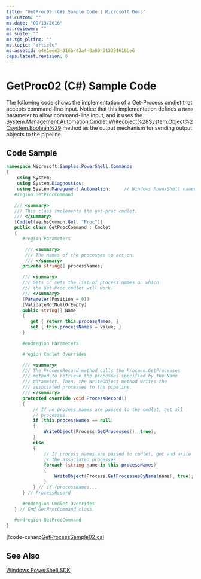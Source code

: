 ```yaml
---
title: "GetProc02 (C#) Sample Code | Microsoft Docs"
ms.custom: ""
ms.date: "09/13/2016"
ms.reviewer: ""
ms.suite: ""
ms.tgt_pltfrm: ""
ms.topic: "article"
ms.assetid: e4e1eee3-316b-43a4-8a60-313391619be6
caps.latest.revision: 6
---
```

# GetProc02 (C#) Sample Code
The following code shows the implementation of a Get-Process cmdlet that accepts command-line input. Notice that this implementation defines a `Name` parameter to allow command-line input, and it uses the [System.Management.Automation.Cmdlet.Writeobject%28System.Object%2Csystem.Boolean%29](/dotnet/api/System.Management.Automation.Cmdlet.WriteObject%28System.Object%2CSystem.Boolean%29) method as the output mechanism for sending output objects to the pipeline.

## Code Sample

```csharp
namespace Microsoft.Samples.PowerShell.Commands
{
    using System;
    using System.Diagnostics;
    using System.Management.Automation;     // Windows PowerShell namespace.
   #region GetProcCommand

   /// <summary>
   /// This class implements the get-proc cmdlet.
   /// </summary>
   [Cmdlet(VerbsCommon.Get, "Proc")]
   public class GetProcCommand : Cmdlet
   {
      #region Parameters

       /// <summary>
       /// The names of the processes to act on.
       /// </summary>
      private string[] processNames;

      /// <summary>
      /// Gets or sets the list of process names on which 
      /// the Get-Proc cmdlet will work.
      /// </summary>
      [Parameter(Position = 0)]
      [ValidateNotNullOrEmpty]
      public string[] Name
      {
         get { return this.processNames; }
         set { this.processNames = value; }
      }

      #endregion Parameters

      #region Cmdlet Overrides

      /// <summary>
      /// The ProcessRecord method calls the Process.GetProcesses 
      /// method to retrieve the processes specified by the Name 
      /// parameter. Then, the WriteObject method writes the 
      /// associated processes to the pipeline.
      /// </summary>
      protected override void ProcessRecord()
      {
          // If no process names are passed to the cmdlet, get all 
          // processes.
          if (this.processNames == null)
          {
              WriteObject(Process.GetProcesses(), true);
          }
          else
          {
              // If process names are passed to cmdlet, get and write 
              // the associated processes.
              foreach (string name in this.processNames)
              {
                  WriteObject(Process.GetProcessesByName(name), true);
              }
          } // if (processNames...
      } // ProcessRecord

      #endregion Cmdlet Overrides
   } // End GetProcCommand class.

   #endregion GetProcCommand
}
```

[!code-csharp[GetProcessSample02.cs](../../powershell-sdk-samples/SDK-2.0/csharp/GetProcessSample02/GetProcessSample02.cs#L11-L76 "GetProcessSample02.cs")]

## See Also

 [Windows PowerShell SDK](../windows-powershell-reference.md)
